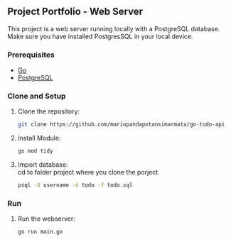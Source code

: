 ## Project Portfolio - Web Server
This project is a web server running locally with a PostgreSQL database. Make sure you have installed PostgresSQL in your local device.

### Prerequisites
- [Go](https://golang.org/doc/install) 
- [PostgreSQL](https://www.postgresql.org/download/)

### Clone and Setup
1.  Clone the repository:
    ```bash
    git clone https://github.com/mariopandapotansimarmata/go-todo-api  
2.  Install Module:
    ```bash
    go mod tidy  
3.  Import database:\
    cd to folder project where you clone the porject
    ```bash
    psql -U username -d todo -f todo.sql 
    
### Run
1.  Run the webserver:
    ```bash
    go run main.go  
    